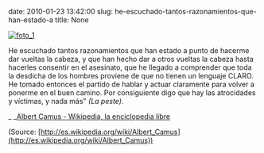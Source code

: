 date: 2010-01-23 13:42:00
slug: he-escuchado-tantos-razonamientos-que-han-estado-a
title: None

[![foto_1][1]][1]

He escuchado tantos razonamientos que han estado a punto de hacerme dar vueltas la cabeza, y que han hecho dar a otros vueltas la cabeza hasta hacerles consentir en el asesinato, que he llegado a comprender que toda la desdicha de los hombres proviene de que no tienen un lenguaje CLARO. He tomado entonces el partido de hablar y actuar claramente para volver a ponerme en el buen camino. Por consiguiente digo que hay las atrocidades y víctimas, y nada más" _(La peste)._

_ _[Albert Camus - Wikipedia, la enciclopedia libre](http://es.wikipedia.org/wiki/Albert_Camus)

(Source: [http://es.wikipedia.org/wiki/Albert_Camus](http://es.wikipedia.org/wiki/Albert_Camus))

[1]: file:///Users/jjdenis/jjdenis.github.com/static/2010-01-23-he-escuchado-tantos-razonamientos-que-han-estado-a_foto1.jpg

